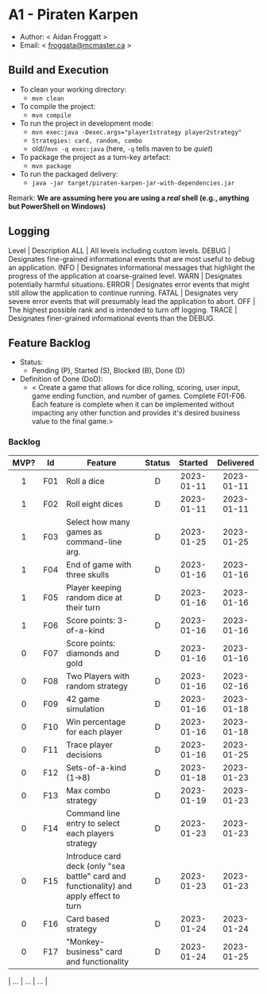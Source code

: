 # A1 - Piraten Karpen

  * Author: < Aidan Froggatt >
  * Email: < froggata@mcmaster.ca >

## Build and Execution

  * To clean your working directory:
    * `mvn clean`
  * To compile the project:
    * `mvn compile`
  * To run the project in development mode:
    * `mvn exec:java -Dexec.args="player1strategy player2strategy"`
    * `Strategies: card, random, combo`
    * old//`mvn -q exec:java` (here, `-q` tells maven to be _quiet_)
  * To package the project as a turn-key artefact:
    * `mvn package`
  * To run the packaged delivery:
    * `java -jar target/piraten-karpen-jar-with-dependencies.jar` 

Remark: **We are assuming here you are using a _real_ shell (e.g., anything but PowerShell on Windows)**

## Logging
Level | Description
ALL | All levels including custom levels.
DEBUG | Designates fine-grained informational events that are most useful to debug an
application.
INFO | Designates informational messages that highlight the progress of the application at
coarse-grained level.
WARN | Designates potentially harmful situations.
ERROR | Designates error events that might still allow the application to continue running.
FATAL | Designates very severe error events that will presumably lead the application to
abort.
OFF | The highest possible rank and is intended to turn off logging.
TRACE | Designates finer-grained informational events than the DEBUG.

## Feature Backlog

 * Status: 
   * Pending (P), Started (S), Blocked (B), Done (D)
 * Definition of Done (DoD):
   * < Create a game that allows for dice rolling, scoring, user input, game ending function, and number of games. Complete F01-F06. Each feature is complete when it can be implemented without impacting any other function and provides it's desired business value to the final game.>

### Backlog 

| MVP? | Id  | Feature  | Status  |  Started  | Delivered |
| :-:  |:-:  |---       | :-:     | :-:       | :-:       |
| 1   | F01 | Roll a dice |  D | 2023-01-11 | 2023-01-11 |
| 1   | F02 | Roll eight dices  |  D |  2023-01-11 | 2023-01-11 |
| 1   | F03 | Select how many games as command-line arg.  | D | 2023-01-25 | 2023-01-25 |
| 1   | F04 | End of game with three skulls | D | 2023-01-16 | 2023-01-16 |
| 1   | F05 | Player keeping random dice at their turn | D | 2023-01-16 | 2023-01-16 | 
| 1   | F06 | Score points: 3-of-a-kind | D | 2023-01-16 | 2023-01-16 | 
| 0   | F07 | Score points: diamonds and gold | D | 2023-01-16 | 2023-01-16 |
| 0   | F08 | Two Players with random strategy| D | 2023-01-16 | 2023-02-16 |
| 0   | F09 | 42 game simulation | D | 2023-01-16 | 2023-01-18 |
| 0   | F10 | Win percentage for each player | D | 2023-01-16 | 2023-01-18 |
| 0   | F11 | Trace player decisions | D | 2023-01-16 | 2023-01-25 |
| 0   | F12 | Sets-of-a-kind (1->8) | D | 2023-01-18 | 2023-01-23 |
| 0   | F13 | Max combo strategy | D | 2023-01-19 | 2023-01-23 |
| 0   | F14 | Command line entry to select each players strategy | D | 2023-01-23 | 2023-01-23 |
| 0   | F15 | Introduce card deck (only "sea battle" card and functionality) and apply effect to turn | D | 2023-01-23 | 2023-01-23 |
| 0   | F16 | Card based strategy | D | 2023-01-24 | 2023-01-24 |
| 0   | F17 | "Monkey-business" card and functionality | D | 2023-01-24 | 2023-01-25 |




| ... | ... | ... |

